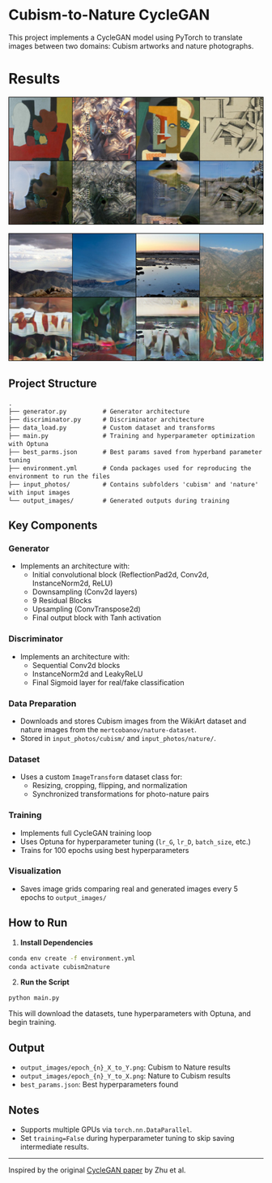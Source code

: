 
# Cubism-to-Nature CycleGAN

This project implements a CycleGAN model using PyTorch to translate images between two domains: Cubism artworks and nature photographs.

# Results
![Nautre to Cubism](output_images/epoch_96_X_to_Y.png)

![Cubism to Nature](output_images/epoch_96_Y_to_X.png)


## Project Structure

```
.
├── generator.py          # Generator architecture
├── discriminator.py      # Discriminator architecture
├── data_load.py          # Custom dataset and transforms
├── main.py               # Training and hyperparameter optimization with Optuna
├── best_parms.json       # Best params saved from hyperband parameter tuning
├── environment.yml       # Conda packages used for reproducing the environment to run the files
├── input_photos/         # Contains subfolders 'cubism' and 'nature' with input images
└── output_images/        # Generated outputs during training

```

## Key Components

### Generator

- Implements an architecture with:
  - Initial convolutional block (ReflectionPad2d, Conv2d, InstanceNorm2d, ReLU)
  - Downsampling (Conv2d layers)
  - 9 Residual Blocks
  - Upsampling (ConvTranspose2d)
  - Final output block with Tanh activation

### Discriminator

- Implements an architecture with:
  - Sequential Conv2d blocks
  - InstanceNorm2d and LeakyReLU
  - Final Sigmoid layer for real/fake classification

### Data Preparation

- Downloads and stores Cubism images from the WikiArt dataset and nature images from the `mertcobanov/nature-dataset`.
- Stored in `input_photos/cubism/` and `input_photos/nature/`.

### Dataset

- Uses a custom `ImageTransform` dataset class for:
  - Resizing, cropping, flipping, and normalization
  - Synchronized transformations for photo-nature pairs

### Training

- Implements full CycleGAN training loop
- Uses Optuna for hyperparameter tuning (`lr_G`, `lr_D`, `batch_size`, etc.)
- Trains for 100 epochs using best hyperparameters

### Visualization

- Saves image grids comparing real and generated images every 5 epochs to `output_images/`

## How to Run

1. **Install Dependencies**

```bash
conda env create -f environment.yml
conda activate cubism2nature
```

2. **Run the Script**

```bash
python main.py
```

This will download the datasets, tune hyperparameters with Optuna, and begin training.

## Output

- `output_images/epoch_{n}_X_to_Y.png`: Cubism to Nature results
- `output_images/epoch_{n}_Y_to_X.png`: Nature to Cubism results
- `best_params.json`: Best hyperparameters found

## Notes

- Supports multiple GPUs via `torch.nn.DataParallel`.
- Set `training=False` during hyperparameter tuning to skip saving intermediate results.

---

Inspired by the original [CycleGAN paper](https://arxiv.org/abs/1703.10593) by Zhu et al.
